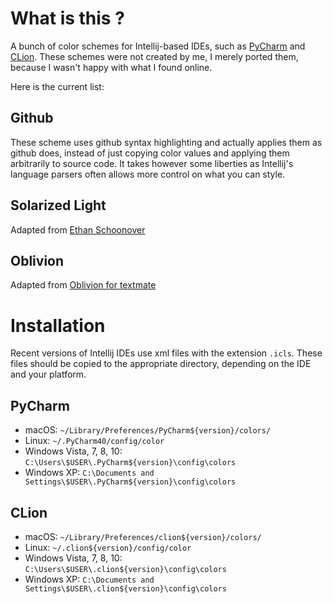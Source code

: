 
# What is this ?

A bunch of color schemes for Intellij-based IDEs, such as
[PyCharm](http://www.jetbrains.com/pycharm/) and
[CLion](https://www.jetbrains.com/clion/). These schemes were not created by me,
I merely ported them, because I wasn't happy with what I found online.

Here is the current list:

## Github

These scheme uses github syntax highlighting and actually applies them as github
does, instead of just copying color values and applying them arbitrarily to
source code. It takes however some liberties as Intellij's language parsers
often allows more control on what you can style.

## Solarized Light

Adapted from [Ethan Schoonover](http://ethanschoonover.com/solarized)

## Oblivion

Adapted from [Oblivion for textmate](https://github.com/Ch00k/oblivion-tmTheme)


# Installation

Recent versions of Intellij IDEs use xml files with the extension `.icls`. These
files should be copied to the appropriate directory, depending on the IDE and
your platform.

## PyCharm

* macOS: `~/Library/Preferences/PyCharm${version}/colors/` 
* Linux: `~/.PyCharm40/config/color`
* Windows Vista, 7, 8, 10: `C:\Users\$USER\.PyCharm${version}\config\colors`
* Windows XP: `C:\Documents and Settings\$USER\.PyCharm${version}\config\colors`

## CLion

* macOS: `~/Library/Preferences/clion${version}/colors/` 
* Linux: `~/.clion${version}/config/color`
* Windows Vista, 7, 8, 10: `C:\Users\$USER\.clion${version}\config\colors`
* Windows XP: `C:\Documents and Settings\$USER\.clion${version}\config\colors`

